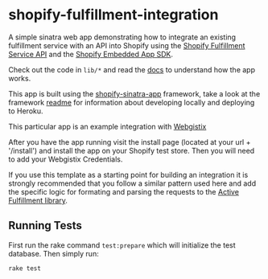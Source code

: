 shopify-fulfillment-integration
=======================

A simple sinatra web app demonstrating how to integrate an existing fulfillment service with an API into Shopify using the [Shopify Fulfillment Service API](http://docs.shopify.com/api/fulfillmentservice) and the [Shopify Embedded App SDK](http://docs.shopify.com/embedded-app-sdk).

Check out the code in `lib/*` and read the [docs](http://docs.shopify.com/api/fulfillmentservice) to understand how the app works.

This app is built using the [shopify-sinatra-app](https://github.com/pickle27/shopify-sinatra-app) framework, take a look at the framework [readme](https://github.com/pickle27/shopify-sinatra-app) for information about developing locally and deploying to Heroku.

This particular app is an example integration with [Webgistix](http://www.webgistix.com/)

After you have the app running visit the install page (located at your url + '/install') and install the app on your Shopify test store. Then you will need to add your Webgistix Credentials.

If you use this template as a starting point for building an integration it is strongly recommended that you follow a similar pattern used here and add the specific logic for formating and parsing the requests to the [Active Fulfillment library](https://github.com/Shopify/active_fulfillment).

Running Tests
-------------

First run the rake command `test:prepare` which will initialize the test database. Then simply run:

```
rake test
```
